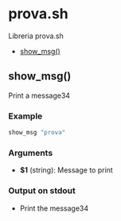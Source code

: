 # prova.sh

Libreria prova.sh

* [show_msg()](#showmsg)


## show_msg()

Print a message34

### Example

```bash
show_msg "prova"
```

### Arguments

* **$1** (string): Message to print

### Output on stdout

* Print the message34

